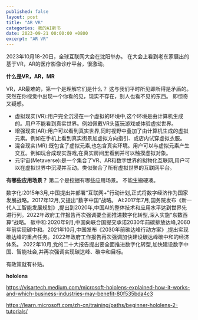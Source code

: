 ```yaml
---
published: false
layout: post
title: "AR VR"
categories: 我的AI新书
date: 2023-09-21 00:00:00 +0800
excerpt: "AR VR"
---
```



2023年10月18-20日，全球互联网大会在沈阳举办。
在大会上看到老东家展出的基于VR，AR的医疗影像诊疗平台，很激动。


**什么是VR，AR，MR**

VR，AR最难的，第一个是理解它们是什么？
这与我们平时所见即所得是矛盾的。
突然在你视觉中出现一个你看的见，现实不存在，别人也看不见的东西。
即惊奇又疑惑。

- 虚拟现实(VR):用户完全沉浸在一个虚拟的环境中,这个环境是由计算机生成的。用户不能看到真实世界。例如佩戴VR头盔玩游戏或体验虚拟世界。
- 增强现实(AR):用户可以看到真实世界,同时视野中叠加了由计算机生成的虚拟元素。例如在手机上看到真实街景加虚拟方向指引、或店内试穿虚拟衣服。
- 混合现实(MR):既包含了虚拟元素,也包含真实环境。用户可以与虚拟元素产生交互。例如玩合成现实游戏,在真实房间里看到并可以触摸虚拟对象。
- 元宇宙(Metaverse):是一个集合了VR、AR和数字世界的拟物化互联网,用户可以在虚拟世界中沉浸并互动。类似聚合了所有虚拟世界的互联网平台。


**有哪些应用场景？**
第二个是挖掘有哪些应用场景。
不能生搬硬凑。

数字化:2015年3月,中国提出并部署“互联网+”行动计划,正式将数字经济作为国家发展战略。2017年12月,又提出“数字中国”战略。
AI:2017年7月,国务院发布《新一代人工智能发展规划》,提出到2020年,中国AI的整体技术和应用水平达到世界先进行列。2022年政府工作报告再次强调要全面推进数字化转型,深入实施“东数西算”战略。
碳中和:2020年9月,中国向联合国提交承诺2030年前碳排放达峰,2060年前实现碳中和。2021年10月,中国发布《2030年前碳达峰行动方案》,提出实现碳达峰的重点任务。2022年政府工作报告再次强调加快建设碳达峰碳中和的经济体系。
2022年10月,党的二十大报告提出要全面推进数字化转型,加快建设数字中国、智能社会,并再次强调实现碳达峰、碳中和目标。

有政策就有补贴。



**hololens**



https://visartech.medium.com/microsoft-hololens-explained-how-it-works-and-which-business-industries-may-benefit-80f535bda4c3


https://learn.microsoft.com/zh-cn/training/paths/beginner-hololens-2-tutorials/
